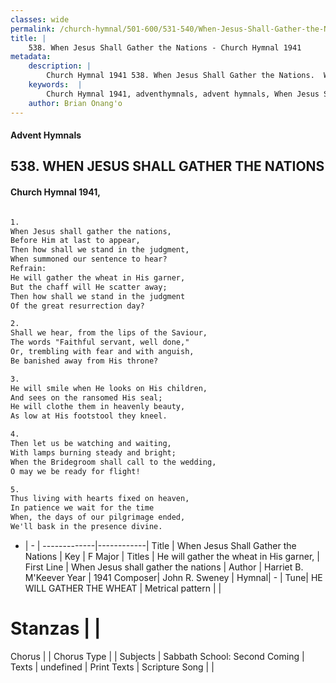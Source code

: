 ```yaml
---
classes: wide
permalink: /church-hymnal/501-600/531-540/When-Jesus-Shall-Gather-the-Nations/
title: |
    538. When Jesus Shall Gather the Nations - Church Hymnal 1941
metadata:
    description: |
        Church Hymnal 1941 538. When Jesus Shall Gather the Nations.  When Jesus shall gather the nations,  Before Him at last to appear,  Then how shall we stand in the judgment,  When summoned our sentence to hear?  
    keywords:  |
        Church Hymnal 1941, adventhymnals, advent hymnals, When Jesus Shall Gather the Nations, When Jesus shall gather the nations. He will gather the wheat in His garner, 
    author: Brian Onang'o
---
```


#### Advent Hymnals
## 538. WHEN JESUS SHALL GATHER THE NATIONS
####  Church Hymnal 1941,

```txt

1.
When Jesus shall gather the nations, 
Before Him at last to appear, 
Then how shall we stand in the judgment, 
When summoned our sentence to hear? 
Refrain:
He will gather the wheat in His garner, 
But the chaff will He scatter away; 
Then how shall we stand in the judgment 
Of the great resurrection day? 

2.
Shall we hear, from the lips of the Saviour, 
The words "Faithful servant, well done," 
Or, trembling with fear and with anguish, 
Be banished away from His throne? 

3.
He will smile when He looks on His children, 
And sees on the ransomed His seal; 
He will clothe them in heavenly beauty, 
As low at His footstool they kneel. 

4.
Then let us be watching and waiting, 
With lamps burning steady and bright; 
When the Bridegroom shall call to the wedding, 
O may we be ready for flight! 

5.
Thus living with hearts fixed on heaven, 
In patience we wait for the time 
When, the days of our pilgrimage ended, 
We'll bask in the presence divine.

```

- |   -  |
-------------|------------|
Title | When Jesus Shall Gather the Nations |
Key | F Major |
Titles | He will gather the wheat in His garner,  |
First Line | When Jesus shall gather the nations |
Author | Harriet B. M'Keever
Year | 1941
Composer| John R. Sweney |
Hymnal|  - |
Tune| HE WILL GATHER THE WHEAT |
Metrical pattern | |
# Stanzas |  |
Chorus |  |
Chorus Type |  |
Subjects | Sabbath School: Second Coming |
Texts | undefined |
Print Texts | 
Scripture Song |  |
    
